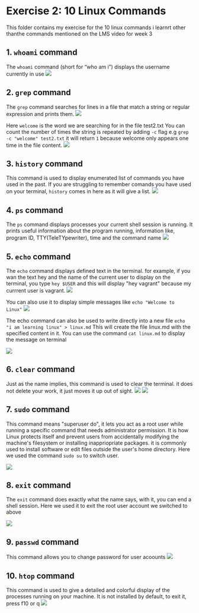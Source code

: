 # Exercise 2: 10 Linux Commands
This folder contains my exercise for the 10 linux commands i learnrt  other thanthe commands mentioned  on the LMS video for week 3 

## 1. `whoami` command
The `whoami` command (short for “who am i”) displays the username currently in use
![](../screenshots/whoami.png)

## 2. `grep` command
The `grep` command searches for lines in a file that match a string or regular expression and prints them.
![](../screenshots/grep.png)

Here `welcome` is the word we are searching for in the file test2.txt
You can count the number of times the string is repeated by adding `-c` flag
e.g `grep -c "welcome" test2.txt`
it will return `1` because welcome only appears one time in the file content.
![](../screenshots/grep2.png)

## 3. `history` command
This command is used to display enumerated list of commands you have used in the past. If you are struggling to remember comands you have used on your terminal, `history` comes in here as it will give a list.
![](../screenshots/sshistory.png)

## 4. `ps` command 
The `ps` command displays processes your current shell session is running. It prints useful information about the program running, information like, program ID, TTY(TeleTYpewriter), time and the command name
![](../screenshots/ps.png)

## 5. `echo` command
The `echo` command displays defined text in the terminal. for example, if you wan the text hey and the name of the current user to display on the terminal, you type `hey $USER` and this will display "hey vagrant" because my currrent user is vagrant.
![](../screenshots/echo.png)

You can also use it to display simple messages like `echo "Welcome to Linux"`
![](../screenshots/echo2.png)

The echo command can also be used to write directly into a new file
`echo "i am learning linux" > linux.md`
This will create the file linux.md with the specified content in it. You can use the command `cat linux.md` to display the message on terminal

![](../screenshots/echo3.png) 

## 6. `clear` command
Just as the name implies, this command is used to clear the terminal. it does not delete your work, it just moves it up out of sight.
![](../screenshots/clear.png)
![](../screenshots/clear2.png)

## 7. `sudo` command
This  command means "superuser do", it lets you act as a root user while running a specific command that needs administrator permission. It is how Linux protects itself and prevent users from accidentally modifying the machine's filesystem or installing inappriopriate packages.
it is commonly used to install software or edit files outside the user's home directory. Here we used the command `sudo su` to switch user.

![](../screenshots/sudo.png)

## 8. `exit` command 
The `exit` command does exactly what the name says, with it, you can end a shell session. Here we used it to exit the root user account we switched to above

![](../screenshots/exitsudo.png)

## 9. `passwd` command
This command allows you to change password for user acoounts
![](../screenshots/passwd.png)

## 10. `htop` command
This command is used to give a detailed and colorful display of the processes running on your machine. It is not installed by default, to exit it, press f10 or q 
![](../screenshots/htop.png)
